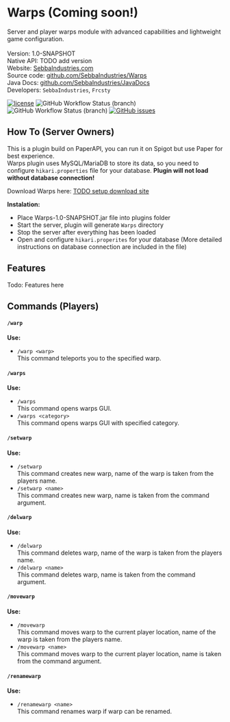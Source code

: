 # Warps (Coming soon!)
Server and player warps module with advanced capabilities and lightweight game configuration. <br>
<br>
Version: 1.0-SNAPSHOT<br>
Native API: TODO add version<br>
Website: <a href="www.sebbaindustries.com">SebbaIndustries.com</a><br>
Source code: <a href="https://github.com/SebbaIndustries/Warps">github.com/SebbaIndustries/Warps</a><br>
Java Docs: <a href="https://github.com/SebbaIndustries/JavaDocs">github.com/SebbaIndustries/JavaDocs</a><br>
Developers: `SebbaIndustries`, `Frcsty` <br>


[![license](https://img.shields.io/badge/license-MIT-blue.svg)](https://opensource.org/licenses/mit-license.php)
![GitHub Workflow Status (branch)](https://img.shields.io/github/workflow/status/SebbaIndustries/Warps/Java%20CI%20with%20Maven/master)
![GitHub Workflow Status (branch)](https://img.shields.io/github/workflow/status/SebbaIndustries/Warps/CodeQL/master?label=codeQL)
[![GitHub issues](https://img.shields.io/github/issues/SebbaIndustries/Warps)](https://github.com/SebbaIndustries/Warps/issues)

How To (Server Owners)
------
This is a plugin build on PaperAPI, you can run it on Spigot but use Paper for best experience.<br>
Warps plugin uses MySQL/MariaDB to store its data, so you need to configure `hikari.properties` file for your database.
<b>Plugin will not load without database connection!</b>

Download Warps here: <a href="#">TODO setup download site</a>

<b>Instalation:</b> 
- Place Warps-1.0-SNAPSHOT.jar file into plugins folder
- Start the server, plugin will generate `Warps` directory
- Stop the server after everything has been loaded
- Open and configure `hikari.properites` for your database (More detailed instructions on database connection are included in the file) 

## Features

Todo: Features here

## Commands (Players)
#### `/warp`
<b>Use: </b>
- `/warp <warp>`
<br>This command teleports you to the specified warp.
#### `/warps`
<b>Use: </b>
- `/warps`
<br>This command opens warps GUI.
- `/warps <category>`
<br>This command opens warps GUI with specified category.
#### `/setwarp`
<b>Use: </b>
- `/setwarp`
<br>This command creates new warp, name of the warp is taken from the players name.
- `/setwarp <name>`
<br>This command creates new warp, name is taken from the command argument.
#### `/delwarp`
<b>Use: </b>
- `/delwarp`
<br>This command deletes warp, name of the warp is taken from the players name.
- `/delwarp <name>`
<br>This command deletes warp, name is taken from the command argument.
#### `/movewarp`
<b>Use: </b>
- `/movewarp`
<br>This command moves warp to the current player location, name of the warp is taken from the players name.
- `/movewarp <name>`
<br>This command moves warp to the current player location, name is taken from the command argument.
#### `/renamewarp`
<b>Use: </b>
- `/renamewarp <name>`
<br>This command renames warp if warp can be renamed.

